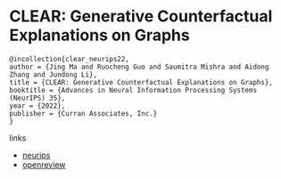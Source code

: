 # CLEAR: Generative Counterfactual Explanations on Graphs

```
@incollection{clear_neurips22,
author = {Jing Ma and Ruocheng Guo and Saumitra Mishra and Aidong Zhang and Jundong Li},
title = {CLEAR: Generative Counterfactual Explanations on Graphs},
booktitle = {Advances in Neural Information Processing Systems (NeurIPS) 35},
year = {2022},
publisher = {Curran Associates, Inc.}
}
```

links
- [neurips](https://nips.cc/Conferences/2022/Schedule?showEvent=54844)
- [openreview](https://openreview.net/forum?id=YR-s5leIvh)
